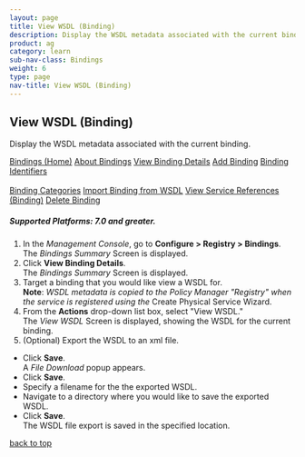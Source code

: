 ```yaml
---
layout: page
title: View WSDL (Binding)
description: Display the WSDL metadata associated with the current binding.
product: ag
category: learn
sub-nav-class: Bindings
weight:	6
type: page
nav-title: View WSDL (Binding)
---
```


## View WSDL (Binding)
Display the WSDL metadata associated with the current binding.

<a href="bindings_toc.html" class="button secondary">Bindings (Home)</a> <a href="../bindings/about_bindings.html" class="button secondary">About Bindings</a> <a href="../bindings/view_binding_details.html" class="button secondary">View Binding Details</a>    <a href="../bindings/add_binding.html" class="button secondary">Add Binding</a>  <a href="../bindings/binding_identifiers.html" class="button secondary">Binding Identifiers</a> <br><br><a href="../bindings/binding_categories.html" class="button secondary">Binding Categories</a> <a href="../bindings/import_binding_from_wsdl.html" class="button secondary">Import Binding from WSDL</a> <a href="../bindings/view_service_references_binding.html" class="button secondary">View Service References (Binding)</a> <a href="../bindings/delete_binding.html" class="button secondary">Delete Binding</a>
<h5 class="stamp">Supported Platforms: 7.0 and greater.</h5>

1. In the *Management Console*, go to **Configure > Registry > Bindings**.  
The *Bindings Summary* Screen is displayed.
2. Click **View Binding Details**.  
The *Bindings Summary* Screen is displayed.
3. Target a binding that you would like view a WSDL for.  
**Note**: *WSDL metadata is copied to the Policy Manager "Registry" when the service is registered using the* Create Physical Service Wizard.
4. From the **Actions** drop-down list box, select "View WSDL."  
The *View WSDL* Screen is displayed, showing the WSDL for the current binding.
5. (Optional) Export the WSDL to an xml file.  
  * Click **Save**.  
  A *File Download* popup appears.
  * Click **Save**.
  * Specify a filename for the the exported WSDL.
  * Navigate to a directory where you would like to save the exported WSDL.
  * Click **Save**.  
  The WSDL file export is saved in the specified location.
  
  <a href="#top">back to top</a> 